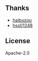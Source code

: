 ## Thanks
- [haibuzou](https://github.com/haibuzou/MVPSample/tree/master)
- [hss01248](https://github.com/hss01248/PageStateManager)

## License
Apache-2.0
